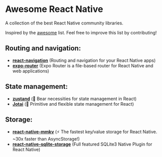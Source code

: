 # Awesome React Native
A collection of the best React Native community libraries.

Inspired by the [awesome](https://github.com/sindresorhus/awesome) list. Feel free to improve this list by contributing!

## Routing and navigation:
- [**react-navigation**](https://github.com/react-navigation/react-navigation?tab=readme-ov-file) (Routing and navigation for your React Native apps)
- [**expo-router**](https://github.com/expo/expo/tree/main/packages/expo-router) (Expo Router is a file-based router for React Native and web applications)

## State management:
- [**zustand**](https://github.com/pmndrs/zustand) (🐻 Bear necessities for state management in React)
- [**Jotai**](https://github.com/pmndrs/jotai) (👻 Primitive and flexible state management for React)

## Storage:
- [**react-native-mmkv**](https://github.com/mrousavy/react-native-mmkv) (⚡️ The fastest key/value storage for React Native. ~30x faster than AsyncStorage!)
- [**react-native-sqlite-storage**](https://github.com/andpor/react-native-sqlite-storage) (Full featured SQLite3 Native Plugin for React Native)
